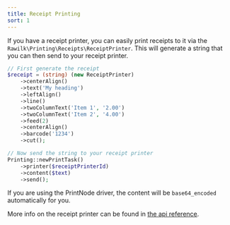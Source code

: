 ```yaml
---
title: Receipt Printing
sort: 1
---
```


If you have a receipt printer, you can easily print receipts to it via the `Rawilk\Printing\Receipts\ReceiptPrinter`. This will generate a string
that you can then send to your receipt printer.

```php
// First generate the receipt
$receipt = (string) (new ReceiptPrinter)
    ->centerAlign()
    ->text('My heading')
    ->leftAlign()
    ->line()
    ->twoColumnText('Item 1', '2.00')
    ->twoColumnText('Item 2', '4.00')
    ->feed(2)
    ->centerAlign()
    ->barcode('1234')
    ->cut();

// Now send the string to your receipt printer
Printing::newPrintTask()
    ->printer($receiptPrinterId)
    ->content($text)
    ->send();
```

If you are using the PrintNode driver, the content will be `base64_encoded` automatically for you.

More info on the receipt printer can be found in [the api reference](/docs/laravel-printing/{version}/api/receipt-printer).

